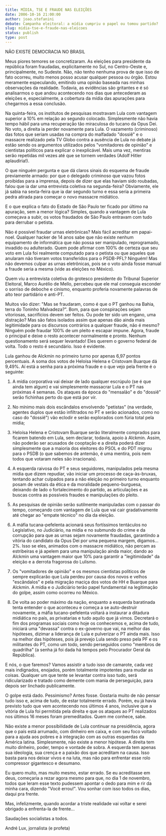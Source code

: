 ```yaml
---
title: MÍDIA, TSE E FRAUDE NAS ELEIÇÕES
date: 2006-10-16 21:00:00
author: joao.stefanini
debate: Campanha eleitoral: a mídia cumpriu o papel ou tomou partido?
slug: midia-tse-e-fraude-nas-eleicoes
status: publish 
type: post
---
```


NÃO EXISTE DEMOCRACIA NO BRASIL 


  
Meus piores temores se concretizaram. As eleições para presidente da república foram fraudadas, explicitamente no Sul, no Centro-Oeste e, principalmente, no Sudeste. Não, não tenho nenhuma prova de que isso de fato ocorreu, muito menos posso acusar qualquer pessoa ou órgão. Estou meramente especulando, emitindo uma opinão baseada nas minhas observações da realidade. Todavia, as evidências são gritantes e é só analisarmos o que andou acontecendo nos dias que antecederam as eleições e, especialmente, a cobertura da mídia das apurações para chegarmos a essa conclusão.  
  
Na quinta-feira, os institutos de pesquisas mostravam Lula com vantagem superior a 10% em relação ao segundo colocado. Simplesmente não havia tempo hábil para uma recuperação tão miraculosa do tucano da Opus Dei. No voto, a direita ia perder novamente para Lula. O vazamento (criminoso) das fotos que seriam usadas na compra do malfadado "dossiê" e o massacre realizado pela TV Globo contra a ausência de Lula no debate já estão sendo os argumentos utilizados pelos "vomitadores de opinião" e cientistas políticos para explicar o inexplicável. Mais uma vez, mentiras serão repetidas mil vezes até que se tornem verdades (Adolf Hitler aplaudiria!).  
  
O que ninguém pergunta e que dá claros sinais do esquema de fraude previamente armado: por que o delegado criminoso que vazou fotos proibidas para a imprensa, depois de dizer que elas haviam sido roubadas, falou que ia dar uma entrevista coletiva na segunda-feira? Obviamente, ele já sabia na sexta-feira que ia dar segundo turno e essa seria a primeira pedra atirada para começar o novo massacre midiático.   
  
E o que explica o fato do Estado de São Paulo ter ficado por último na apuração, sem a menor lógica? Simples, quando a vantagem de Lula começava a subir, os votos fraudados de São Paulo entravam com tudo para derrubar o petista.   
  
Não é possível fraudar urnas eletrônicas? Mais fácil acreditar em papai-noel. Qualquer hacker de 14 anos sabe que não existe nenhum equipamento de informática que não possa ser manipulado, reprogramado, invadido ou adulterado. Quem pode afirmar com 100% de certeza que seu voto em Lula foi realmente computado para o petista ou que aqueles que anularam não tiveram votos transferidos para o PSDB-PFL? Ninguém! Mas não devemos culpar as urnas eletrônicas, pois se o voto ainda fosse manual a fraude seria a mesma (vide as eleições no México).  
  
Quem viu a entrevista coletiva do grotesco presidente do Tribunal Superior Eleitoral, Marco Aurélio de Mello, percebeu que ele mal conseguia esconder o sorriso de deboche e cinismo, enquanto proferia novamente palavras de alto teor partidário e anti-PT.  
  
Muitos vão dizer: "Mas se fraudaram, como é que o PT ganhou na Bahia, terra do Toninho Malvadeza?". Bom, para que conspirações sejam vitoriosas, sacrifícios devem ser feitos. Ou pode ter sido um engano, uma distração? Mas são fatos isolados assim que apenas dão ainda mais legitimidade para os discursos contrários a qualquer fraude, não é mesmo? Ninguém pode fraudar 100% de um pleito e escapar impune. Agora, fraude o principal e deixe o resto acontecer normalmente e pronto. Nenhum questionamento será sequer levantado! Eles querem o governo federal de volta. Todo o resto é secundário. Isso é evidente.  
  
Lula ganhou de Alckmin no primeiro turno por apenas 6,97 pontos percentuais. A soma dos votos de Heloísa Helena e Cristovam Buarque dá 9,49%. Aí está a senha para a próxima fraude e o que vejo pela frente é o seguinte:  
  
1) A mídia corporativa vai deixar de lado qualquer escrúpulo (se é que ainda tem algum) e vai simplesmente massacrar Lula e o PT nas próximas 4 semanas. Os ataques da época do "mensalão" e do "dossiê" serão fichinhas perto do que está por vir.   
  
2) No mínimo mais dois escândalos envolvendo "petistas" (na verdade, agentes duplos que estão infiltrados no PT e serão acionados, como no caso do "dossiê") vão eclodir e serão explorados com fúria total pela mídia;  
  
3) Heloísa Helena e Cristovam Buarque serão literalmente comprados para ficarem batendo em Lula, sem declarar, todavia, apoio à Alckmin. Assim, não poderão ser acusados de cooptação e a direita poderá dizer simplesmente que a maioria dos eleitores do PSOL e do PDT migrou para o PSDB (o que sabemos de antemão, é uma mentira, pois nem todos que votaram neles são irracionais).  
  
4) A esquerda raivosa do PT e seus seguidores, manipulados pela mesma mídia que dizem repudiar, vão iniciar um processo de caça-às-bruxas, tentando achar culpados para a não eleição no primeiro turno enquanto posam de vestais da ética e da moralidade pequeno-burguesa, deixando de lado o fortalecimento do partido, as articulações e as buscas contra as possíveis fraudes e manipulações do pleito.  
  
5) As pesquisas de opinião serão sutilmente manipuladas com o passar do tempo, começando com vantagem de Lula que vai cair gradativamente até chegar ao "empate técnico" no dia da eleição.  
  
6) A máfia tucana-pefelenta acionará seus fortíssimos tentáculos no Legislativo, no Judiciário, na mídia e no submundo do crime e da corrupção para que as urnas sejam novamente fraudadas, garantindo a vitória do candidato da Opus Dei por uma pequena margem, digamos... 2%. Isso se eles, animados com o massacre midiático, não percam as estribeiras e já apelem para uma manipulação ainda maior, dando ao Alckmin uma vantagem maior que 10% para garantir a "legitimidade" da eleição e a derrota fragorosa do Lulismo.  
  
7) Os "vomitadores de opinião" e os mesmos cientistas políticos de sempre explicarão que Lula perdeu por causa dos novos e velhos "escândalos" e pela migração maciça dos votos de HH e Buarque para Alckmin. A mídia e o Judiciário terão papel fundamental na legitimação do golpe, assim como ocorreu no México.  
  
8) De volta ao poder máximo da nação, enquanto a esquerda baratinada tenta entender o que aconteceu e começa a se auto-destruir novamente, a máfia tucano-pefelenta voltará a instaurar a ditadura midiática no país, as privatarias e tudo aquilo que já vimos. Decretará o fim dos programas sociais como hoje os conhecemos e, acima de tudo, iniciará uma "devassa" contra o ex-governo que vai, na melhor das hipóteses, dizimar a liderança de Lula e pulverizar o PT ainda mais. Isso na melhor das hipóteses, pois já prevejo Lula sendo preso pela PF e os militantes do PT, como um todo, sendo perseguidos como "membros de quadrilha" (a senha já foi dada há tempos pelo Procurador Geral da República).  
  
E nós, o que faremos? Vamos assistir a tudo isso de camarote, cada vez mais indignados, enojados, porém totalmente impotentes para mudar as coisas. Qualquer um que tente se levantar contra isso tudo, será ridicularizado e tratado como demente com mania de perseguição, para depois ser linchado publicamente.   
  
O golpe está dado. Pessimismo? Antes fosse. Gostaria muito de não pensar tudo isso e, acima de tudo, de estar totalmente errado. Porém, eu já havia previsto tudo que vem acontecendo nos últimos 4 anos, inclusive que a vitória de Lula foi permitida pela direita e que os ataques ao PT realizados nos últimos 16 meses foram premeditados. Quem me conhece, sabe.   
  
Não existe a menor possibilidade de Lula continuar na presidência, agora que o país está arrumado, com dinheiro em caixa, e com seu foco voltado para a ajuda aos pobres e à integração com as outras esquerdas da América latina. Simplesmente, não existe a menor hipótese. A direita tem muito dinheiro, poder, tempo e vontade de sobra. A esquerda tem apenas sua ideologia, sua crença e a paixão dos que acreditam na causa. Isso basta para nos deixar vivos e na luta, mas não para enfrentar esse rolo compressor gigantesco e desumano.  
  
Eu quero muito, mas muito mesmo, estar errado. Se eu acreditasse em deus, começaria a rezar agora mesmo para que, no dia 1 de novembro, todos que leram esse texto pudessem apontar o dedo para mim e rir da minha cara, dizendo "Você errou!". Vou sonhar com isso todos os dias, daqui pra frente.   
  
Mas, infelizmente, quando acordar a triste realidade vai voltar e serei obrigado a enfrenta-la de frente...  
  
Saudações socialistas a todos.  
  
André Lux, jornalista (e profeta)


